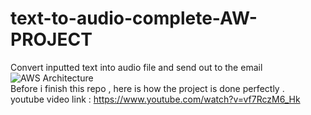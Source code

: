 # text-to-audio-complete-AW-PROJECT
Convert inputted text into audio file and send out to the email<br>
![AWS Architecture](https://github.com/pyaesoekyaw/text-to-audio-complete-AWS-PROJECT/blob/main/images/The%20Diagram.png)  
Before i finish this repo , here is how the project is done perfectly .<br>
youtube video link : https://www.youtube.com/watch?v=vf7RczM6_Hk
